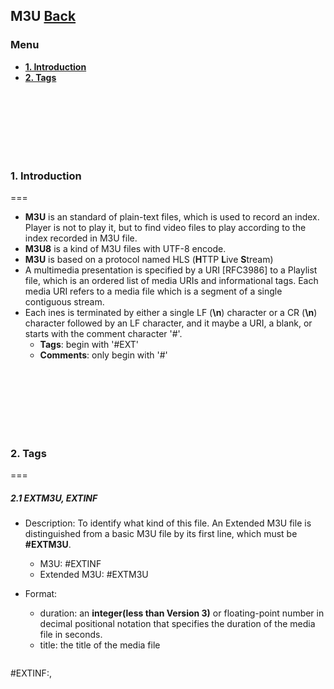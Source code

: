 ## M3U	[Back](./../summary.md)

### Menu

- [**1. Introduction**](#1)
- [**2. Tags**](#2)

<br />
<br />
<br />
<br />
<br />
<br />

<h3 id="1"> 1. Introduction</h3>
===

- **M3U** is an standard of plain-text files, which is used to record an index. Player is not to play it, but to find video files to play according to the index recorded in M3U file.
- **M3U8** is a kind of M3U files with UTF-8 encode.
- **M3U** is based on a protocol named HLS (**H**TTP **L**ive **S**tream)
- A multimedia presentation is specified by a URI [RFC3986] to a Playlist file, which is an ordered list of media URIs and informational tags. Each media URI refers to a media file which is a segment of a single contiguous stream.
- Each ines is terminated by either a single LF (**\\n**) character or a CR (**\\n**) character followed by an LF character, and it maybe a URI, a blank, or starts with the comment character '#'.
	- **Tags**: begin with '#EXT'
	- **Comments**: only begin with '#'




<br />
<br />
<br />
<br />
<br />
<br />

<h3 id="2"> 2. Tags</h3>
===

##### 2.1 EXTM3U, EXTINF

- Description: To identify what kind of this file.  An Extended M3U file is distinguished from a basic M3U file by its first line, which must be **#EXTM3U**.
	- M3U: #EXTINF
	- Extended M3U: #EXTM3U
- Format: 
	- duration: an **integer(less than Version 3)** or floating-point number in decimal positional notation that specifies the duration of the media file in seconds.
	- title: the title of the media file

	```m3u
#EXTINF:<duration>,<title>
```

##### 2.2 EXT-X-TARGETDURATION

- Description: To specifie the maximum media file duration, which the EXTINF duration of each media file in the Playlist file must be less than or equal.
- Format: 
	- s: an integer indicating the target duration in seconds

	```m3u
#EXT-X-TARGETDURATION:<s>
```

##### 2.3 EXT-X-MEDIA-SEQUENCE (optional)

- Description: To indicate the sequence number of the first URI that appears in a Playlist file. 
- Format: 
	- number: if the playlist does not contain an EXT-X-MEDIA-SEQUENCE, it shall be considered to be 0

	```m3u
#EXT-X-MEDIA-SEQUENCE:<number>
```

##### 2.4 EXT-X-KEY (optional)

- Description: To provide information necessary to decrypt media files that follow it. 
- Format: 
	- attribute-list
		- **URI** attribute: to specify how to obtain the key
		- **IV** attribute: to specify the Initialization Vector to be used with the key (a hexadecimal-integer)
	- method: 
		- NONE: An encryption method of NONE means that media files are not encrypted
		- AES_128: An encryption method of AES-128 means that media files are encrypted using the Advanced Encryption Standard [AES_128] with a 128-bit key and PKCS7 padding [RFC5652]. (URI attribute must be present, IV attribute may be present)

	```m3u
#EXT-X-KEY:<attribute-list>
```

##### 2.5 EXT-X-PROGRAM-DATE-TIME (optional)

- Description: To indicate whether the client MAY or MUST NOT cache downloaded media files for later replay.
- Format: 

	```m3u
#EXT-X-ALLOW-CACHE:<YES|NO>
```

##### 2.6 EXT-X-PROGRAM-DATE-TIME (optional)

- Description: To indicate whether the client MAY or MUST NOT cache downloaded media files for later replay.
- Format: 

	```m3u
#EXT-X-ALLOW-CACHE:<YES|NO>
```

##### 2.7 EXT-X-PLAYLIST-TYPE (optional)

- Description: To provide mutability information about the Playlist file
- Format: 

	```m3u
#EXT-X-PLAYLIST-TYPE:<EVENT|VOD>
```

##### 2.8 EXT-X-ENDLIST

- Description: To indicate that no more media files will be added to the Playlist file. 
- Format: 

	```m3u
#EXT-X-ENDLIST
```

##### 2.9 EXT-X-STREAM-INF (optional)

- Description: To provide mutability information about the Playlist file
- Format: 
	- attribute-list
		- BANDWIDTH(**need**): a decimal-integer of bits per second, which must be an upper bound of the overall bitrate of each media file
		- PROGRAM-ID: a decimal-integer that uniquely identifies a particular presentation within the scope of the Playlist file
		- CODECS(**need**): a quoted-string containing a comma-separated list of formats, where each format specifies a media sample type that is present in a media file in the Playlist file
		- RESOLUTION: a decimal-resolution describing the approximate encoded horizontal and vertical resolution of video within the stream
	
	```m3u
#EXT-X-STREAM-INF:<attribute-list>
 <URI>
```

##### 2.10 EXT-X-DISCONTINUITY (optional)

- Description: To indicate an encoding discontinuity between the media file that follows it and the one that preceded it
- The set of characteristics that MAY change is:
	- file format
	- number and type of tracks
	- encoding parameters
	- encoding sequence
	- timestamp sequence
	
	```m3u
#EXT-X-DISCONTINUITY
```

##### 2.11 EXT-X-VERSION

- Description: To indicate the compatibility version of the Playlist file
- Attention: A Playlist file that does not contain an EXT-X-VERSION tag MUST comply with version 1 of this protocol.
	
	```m3u
#EXT-X-VERSION:<n>
```

<a href="http://aleen42.github.io/" target="_blank" ><img src="./../../pic/tail.gif"></a>
